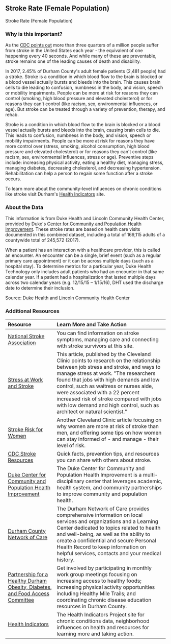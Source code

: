 ## Stroke Rate (Female Population)
Stroke Rate (Female Population) 

### Why is this important?
As the [CDC points out](https://www.cdc.gov/stroke/index.htm) more than three quarters of a million people suffer from stroke in the United States each year - the equivalent of one happening every 40 seconds. And while many of these are preventable, stroke remains one of the leading causes of death and disability. 

In 2017, 2.45% of Durham County's adult female patients (2,481 people) had a stroke. Stroke is a condition in which blood flow to the brain is blocked or a blood vessel actually bursts and bleeds into the brain. This causes brain cells to die leading to confusion, numbness in the body, and vision, speech or mobility impairments. People can be more at risk for reasons they can control (smoking, high blood pressure and elevated cholesterol) or for reasons they can't control (like racism, sex, environmental influences, or age). But stroke can be treated through a variety of prevention, therapy, and rehab. 

Stroke is a condition in which blood flow to the brain is blocked or a blood vessel actually bursts and bleeds into the brain, causing brain cells to die. This leads to confusion, numbness in the body, and vision, speech or mobility impairments. People can be more at risk for reasons they have more control over (stress, smoking, alcohol consumption, high blood pressure and elevated cholesterol) or for reasons they can't control (like racism, sex, environmental influences, stress or age). Preventive steps include:  increasing physical activity, eating a healthy diet, managing stress, managing diabetes, decreasing cholesterol, and decreasing hypertension. Rehabilitation can help a person to regain some function after a stroke occurs.
                                                                    
To learn more about the community-level influences on chronic conditions like stroke visit Durham's [Health Indicators](https://health.dataworks-nc.org) site.
                                                                    
### About the Data
This information is from Duke Health and Lincoln Community Health Center, provided by Duke's [Center for Community and Population Health Improvement](http://www.dukehealthimprovement.org/). These stroke rates are based on health care visits documented in this combined dataset, including a total of 169,115 adults of a countywide total of 245,572 (2017).

When a patient has an interaction with a healthcare provider, this is called an encounter. An encounter can be a single, brief event (such as a regular primary care appointment) or it can be across multiple days (such as a hospital stay). To determine metrics for a particular year, Duke Health Technology only includes adult patients who had an encounter in that same calendar year. If a patient had a hospitalization that lasted multiple days across two calendar years (e.g. 12/15/15 – 1/15/16), DHT used the discharge date to determine their inclusion.

Source: Duke Health and Lincoln Community Health Center

### Additional Resources

|Resource | Learn More and Take Action | 
|:--- | :--- |
|[National Stroke Association](http://www.stroke.org/)| You can find information on stroke symptoms, managing care and connecting with stroke survivors at this site. 
|[Stress at Work and Stroke](https://health.clevelandclinic.org/stressed-work-may-higher-risk-stroke/)| This article, published by the Cleveland Clinic points to research on the relationship between job stress and stroke, and ways to manage stress at work. "The researchers found that jobs with high demands and low control, such as waitress or nurses aide, were associated with a 22 percent increased risk of stroke compared with jobs with low demand and high control, such as architect or natural scientist."
|[Stroke Risk for Women](https://health.clevelandclinic.org/why-womens-risk-for-stroke-is-different-from-mens/)|Another Cleveland Clinic article focusing on why women are more at risk of stroke than men, and offering some tips on how women can stay informed of - and manage - their level of risk. 
|[CDC Stroke Resources](https://www.cdc.gov/stroke/index.htm)| Quick facts, prevention tips, and resources you can share with others about stroke.
|[Duke Center for Community and Population Health Improvement](http://www.dukehealthimprovement.org/)|The Duke Center for Community and Population Health Improvement is a multi-disciplinary center that leverages academic, health system, and community partnerships to improve community and population health.
|[Durham County Network of Care](http://durham.nc.networkofcare.org/mh/)| The Durham Network of Care provides comprehensive information on local services and organizations and a Learning Center dedicated to topics related to health and well-being, as well as the ability to create a confidential and secure Personal Health Record to keep information on helpful services, contacts and your medical history.
|[Partnership for a Healthy Durham Obesity, Diabetes, and Food Access Committee](http://healthydurham.org/committees/obesity-and-chronic-illness-committee) | Get involved by participating in monthly work group meetings focusing on increasing access to healthy foods; increasing physical activity opportunities including Healthy Mile Trails; and coordinating chronic disease education resources in Durham County.
|[Health Indicators](http://health.dataworks-nc.org)| The Health Indicators Project site for chronic conditions data, neighborhood influences on health and resources for learning more and taking action.

